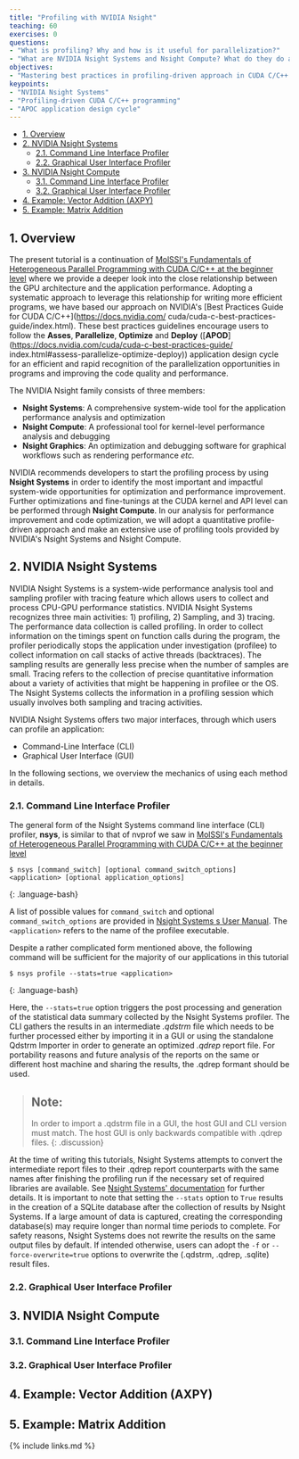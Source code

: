 ```yaml
---
title: "Profiling with NVIDIA Nsight"
teaching: 60
exercises: 0
questions:
- "What is profiling? Why and how is it useful for parallelization?"
- "What are NVIDIA Nsight Systems and Nsight Compute? What do they do and how can I use them?"
objectives:
- "Mastering best practices in profiling-driven approach in CUDA C/C++ programming"
keypoints:
- "NVIDIA Nsight Systems"
- "Profiling-driven CUDA C/C++ programming"
- "APOC application design cycle"
---
```


- [1. Overview](#1-overview)
- [2. NVIDIA Nsight Systems](#2-nvidia-nsight-systems)
  - [2.1. Command Line Interface Profiler](#21-command-line-interface-profiler)
  - [2.2. Graphical User Interface Profiler](#22-graphical-user-interface-profiler)
- [3. NVIDIA Nsight Compute](#3-nvidia-nsight-compute)
  - [3.1. Command Line Interface Profiler](#31-command-line-interface-profiler)
  - [3.2. Graphical User Interface Profiler](#32-graphical-user-interface-profiler)
- [4. Example: Vector Addition (AXPY)](#4-example-vector-addition-axpy)
- [5. Example: Matrix Addition](#5-example-matrix-addition)

## 1. Overview

The present tutorial is a continuation of [MolSSI's Fundamentals of Heterogeneous Parallel Programming 
with CUDA C/C++ at the beginner level](http://education.molssi.org/gpu_programming_beginner) where we
provide a deeper look into the close relationship between the GPU architecture and the application performance.
Adopting a systematic approach to leverage this relationship for writing more efficient programs,
we have based our approach on NVIDIA's [Best Practices  Guide for CUDA C/C++](https://docs.nvidia.com/
cuda/cuda-c-best-practices-guide/index.html). These best practices guidelines encourage users to follow the **Asses**, 
**Parallelize**, **Optimize** and **Deploy** ([**APOD**](https://docs.nvidia.com/cuda/cuda-c-best-practices-guide/
index.html#assess-parallelize-optimize-deploy)) application design cycle for an efficient and rapid recognition
of the parallelization opportunities in programs and improving the code quality and performance. 

The NVIDIA Nsight family consists of three members:

- **Nsight Systems**: A comprehensive system-wide tool for the application performance analysis and optimization
- **Nsight Compute**: A professional tool for kernel-level performance analysis and debugging
- **Nsight Graphics**: An optimization and debugging software for graphical workflows such as rendering performance *etc.*

NVIDIA recommends developers to start the profiling process by using **Nsight Systems** in order to identify the most important and impactful
system-wide opportunities for optimization and performance improvement. Further optimizations and fine-tunings at the CUDA kernel and API
level can be performed through **Nsight Compute**. In our analysis for performance improvement and code optimization, we will adopt a 
quantitative profile-driven approach and make an extensive use of profiling tools provided by NVIDIA's Nsight Systems  and Nsight Compute.

## 2. NVIDIA Nsight Systems

NVIDIA Nsight Systems is a system-wide performance analysis tool and sampling profiler with tracing feature which allows users to collect and 
process CPU-GPU performance statistics. NVIDIA Nsight Systems recognizes three main activities: 1) profiling, 2) Sampling, and 3) tracing.
The performance data collection is called profiling. In order to collect information on the timings spent on function calls during 
the program, the profiler periodically stops the application under investigation (profilee) to collect information on call stacks 
of active threads (backtraces). The sampling results are generally less precise when the number of samples are small. Tracing refers
to the collection of precise quantitative information about a variety of activities that might be happening in profilee or the OS.
The Nsight Systems collects the information in a profiling session which usually involves both sampling and tracing activities.

NVIDIA Nsight Systems offers two major interfaces, through which users can profile an application:

- Command-Line Interface (CLI)
- Graphical User Interface (GUI)

In the following sections, we overview the mechanics of using each method in details.

### 2.1. Command Line Interface Profiler

The general form of the Nsight Systems command line interface (CLI) profiler, **nsys**, is similar to that of 
nvprof we saw in [MolSSI's Fundamentals of Heterogeneous Parallel Programming with CUDA C/C++ at the beginner 
level](http://education.molssi.org/gpu_programming_beginner) 

~~~
$ nsys [command_switch] [optional command_switch_options] <application> [optional application_options]
~~~
{: .language-bash}

A list of possible values for `command_switch` and optional `command_switch_options` are provided in [Nsight Systems s 
User Manual](https://docs.nvidia.com/nsight-systems/UserGuide/index.html#cli-options). The `<application>` refers to the name of
the profilee executable. 

Despite a rather complicated form mentioned above, the following command will be sufficient for the majority of our applications
in this tutorial

~~~
$ nsys profile --stats=true <application>
~~~
{: .language-bash}

Here, the `--stats=true` option triggers the post processing and generation of the statistical data summary collected by
the Nsight Systems profiler. The CLI gathers the results in an intermediate *.qdstrm* file which needs to be further processed
either by importing it in a GUI or using the standalone Qdstrm Importer in order to generate an optimized *.qdrep* report file.
For portability reasons and future analysis of the reports on the same or different host machine and sharing the results, the .qdrep
formant should be used.

> ## Note:
> In order to import a .qdstrm file in a GUI, the host GUI and CLI version must match. The host GUI is only backwards compatible with
> .qdrep files.
{: .discussion}

At the time of writing this tutorials, Nsight Systems attempts to convert the intermediate report files to their 
.qdrep report counterparts with the same names after finishing the profiling run if the necessary set of required libraries are available.
See [Nsight Systems' documentation](https://docs.nvidia.com/nsight-systems/UserGuide/index.html#importing-qdstrm-files) for further
details. It is important to note that setting the `--stats` option to `True` results in the creation of a SQLite database after the 
collection of results by Nsight Systems. If a large amount of data is captured, creating the corresponding database(s) may require longer 
than normal time periods to complete. For safety reasons, Nsight Systems does not rewrite the results on the same output files by default.
If intended otherwise, users can adopt the `-f` or `--force-overwrite=true` options to overwrite the (.qdstrm, .qdrep, .sqlite) result files.

### 2.2. Graphical User Interface Profiler



## 3. NVIDIA Nsight Compute

### 3.1. Command Line Interface Profiler

### 3.2. Graphical User Interface Profiler

## 4. Example: Vector Addition (AXPY)

## 5. Example: Matrix Addition

{% include links.md %}